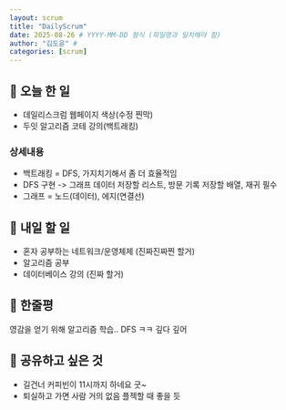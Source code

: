 ```yaml
---
layout: scrum
title: "DailyScrum"
date: 2025-08-26 # YYYY-MM-DD 형식 (파일명과 일치해야 함)
author: "김도윤" # 
categories: [scrum]
---
```


## 📝 오늘 한 일

- 데일리스크럼 웹페이지 색상(수정 찐막)
- 두잇 알고리즘 코테 강의(백트래킹)

### 상세내용

- 백트래킹 = DFS, 가지치기해서 좀 더 효율적임
- DFS 구현 -> 그래프 데이터 저장할 리스트, 방문 기록 저장할 배열, 재귀 필수
- 그래프 = 노드(데이터), 에지(연결선)

## 🎯 내일 할 일

- 혼자 공부하는 네트워크/운영체제 (진짜진짜찐 할거)
- 알고리즘 공부
- 데이터베이스 강의 (진짜 할거)

## 💭 한줄평

영감을 얻기 위해 알고리즘 학습..
DFS ㅋㅋ 깊다 깊어

## 🔗 공유하고 싶은 것

- 길건너 커피빈이 11시까지 하네요 굿~
- 퇴실하고 가면 사람 거의 없음 플젝할 때 좋을 듯

